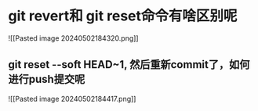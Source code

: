 # git revert和 git reset命令有啥区别呢

![[Pasted image 20240502184320.png]]


## git reset --soft HEAD~1, 然后重新commit了，如何进行push提交呢
![[Pasted image 20240502184417.png]]